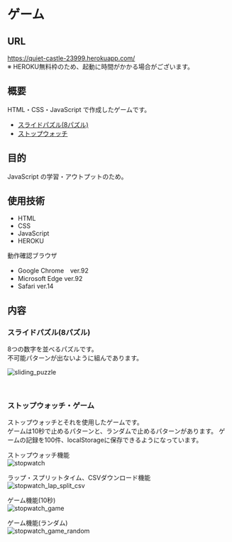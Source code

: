 # ゲーム

## URL
https://quiet-castle-23999.herokuapp.com/<br>
  ※ HEROKU無料枠のため、起動に時間がかかる場合がございます。

## 概要
HTML・CSS・JavaScript で作成したゲームです。

- [スライドパズル(8パズル)](#sliding_puzzle)
- [ストップウォッチ](#stopwatch)

## 目的
JavaScript の学習・アウトプットのため。

## 使用技術

- HTML
- CSS
- JavaScript
- HEROKU

動作確認ブラウザ

 - Google Chrome　ver.92
 - Microsoft Edge ver.92
 - Safari ver.14

## 内容

<span id="sliding_puzzle"></span>
### スライドパズル(8パズル)

8つの数字を並べるパズルです。<br>
不可能パターンが出ないように組んであります。

![sliding_puzzle](https://user-images.githubusercontent.com/65598351/129336505-7df3ebd6-5e60-4032-ad2a-08f0fd6f7e9f.gif)

<br>

<span id="stopwatch"></span>
### ストップウォッチ・ゲーム

ストップウォッチとそれを使用したゲームです。<br>
ゲームは10秒で止めるパターンと、ランダムで止めるパターンがあります。
ゲームの記録を100件、localStorageに保存できるようになっています。<br>

ストップウォッチ機能<br>
![stopwatch](https://user-images.githubusercontent.com/65598351/129447689-9a03eedc-2500-41dd-9521-388a63ee35c7.gif)

ラップ・スプリットタイム、CSVダウンロード機能<br>
![stopwatch_lap_split_csv](https://user-images.githubusercontent.com/65598351/129447726-2b415dd5-d508-4b67-9431-cc52c37ccde8.gif)

ゲーム機能(10秒)<br>
![stopwatch_game](https://user-images.githubusercontent.com/65598351/129336518-20d00845-cb0b-459d-be52-82b4da9c7d19.gif)

ゲーム機能(ランダム)<br>
![stopwatch_game_random](https://user-images.githubusercontent.com/65598351/129337368-e4d3010b-ab5f-412f-af3a-1624859936e4.gif)
